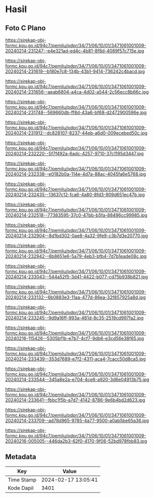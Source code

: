 # Hasil

## Foto C Plano

https://sirekap-obj-formc.kpu.go.id/94c7/pemilu/pdpr/34/71/06/10/01/3471061001009-20240214-231247--e4e321ad-ed4c-4b81-8f8d-4089f57c715e.jpg

https://sirekap-obj-formc.kpu.go.id/94c7/pemilu/pdpr/34/71/06/10/01/3471061001009-20240214-231619--b180e7c8-134b-43b1-9414-736242c4bacd.jpg

https://sirekap-obj-formc.kpu.go.id/94c7/pemilu/pdpr/34/71/06/10/01/3471061001009-20240214-231656--aeab6804-a4ca-4d02-a544-2c56ecc8b66c.jpg

https://sirekap-obj-formc.kpu.go.id/94c7/pemilu/pdpr/34/71/06/10/01/3471061001009-20240214-231748--569660db-ff8d-43a6-bf68-d2472900596e.jpg

https://sirekap-obj-formc.kpu.go.id/94c7/pemilu/pdpr/34/71/06/10/01/3471061001009-20240214-231912--dc828107-8237-44eb-a6d0-009ecebed50c.jpg

https://sirekap-obj-formc.kpu.go.id/94c7/pemilu/pdpr/34/71/06/10/01/3471061001009-20240214-232220--5f7f492a-6adc-4257-9710-37c1195d3447.jpg

https://sirekap-obj-formc.kpu.go.id/94c7/pemilu/pdpr/34/71/06/10/01/3471061001009-20240214-232338--e0182b0a-114e-4d7a-88ac-4045fa6e5768.jpg

https://sirekap-obj-formc.kpu.go.id/94c7/pemilu/pdpr/34/71/06/10/01/3471061001009-20240214-232435--13637c12-fca6-4a80-8fd3-909d651ec47b.jpg

https://sirekap-obj-formc.kpu.go.id/94c7/pemilu/pdpr/34/71/06/10/01/3471061001009-20240214-232518--77383595-37c0-47bb-b5fa-88496cc99985.jpg

https://sirekap-obj-formc.kpu.go.id/94c7/pemilu/pdpr/34/71/06/10/01/3471061001009-20240214-232904--8d1bd302-0ae8-4a32-9fe9-c3b7d3e20770.jpg

https://sirekap-obj-formc.kpu.go.id/94c7/pemilu/pdpr/34/71/06/10/01/3471061001009-20240214-232942--6b8651e6-5a79-4eb3-bfb4-7d7b1eade08c.jpg

https://sirekap-obj-formc.kpu.go.id/94c7/pemilu/pdpr/34/71/06/10/01/3471061001009-20240214-233043--544a52f5-3d41-4422-b077-cd75b938b821.jpg

https://sirekap-obj-formc.kpu.go.id/94c7/pemilu/pdpr/34/71/06/10/01/3471061001009-20240214-233132--6b0883e3-11aa-477d-86ea-32f857925a8d.jpg

https://sirekap-obj-formc.kpu.go.id/94c7/pemilu/pdpr/34/71/06/10/01/3471061001009-20240214-233245--9d9a16ff-993a-481d-8c35-2519cd997fa2.jpg

https://sirekap-obj-formc.kpu.go.id/94c7/pemilu/pdpr/34/71/06/10/01/3471061001009-20240216-115426--5305bf1b-e7b7-4cf7-9db6-e3cd56e38f65.jpg

https://sirekap-obj-formc.kpu.go.id/94c7/pemilu/pdpr/34/71/06/10/01/3471061001009-20240214-233439--353d7689-e7f2-4311-aca4-7cacc50d8ca5.jpg

https://sirekap-obj-formc.kpu.go.id/94c7/pemilu/pdpr/34/71/06/10/01/3471061001009-20240214-233544--345a8e2a-e704-4ce6-a920-3d6e04913b75.jpg

https://sirekap-obj-formc.kpu.go.id/94c7/pemilu/pdpr/34/71/06/10/01/3471061001009-20240214-233641--fbbc1f5b-a7d7-4142-8786-9e6b4bd2d623.jpg

https://sirekap-obj-formc.kpu.go.id/94c7/pemilu/pdpr/34/71/06/10/01/3471061001009-20240214-233709--ad78d965-9785-4a77-9500-a0ab5be65a36.jpg

https://sirekap-obj-formc.kpu.go.id/94c7/pemilu/pdpr/34/71/06/10/01/3471061001009-20240216-005005--446da2b3-62f0-4170-9f06-52bd978fbb83.jpg


## Metadata

| Key        | Value               |
| ---------- | ------------------- |
| Time Stamp | 2024-02-17 13:05:41 |
| Kode Dapil | 3401                |




